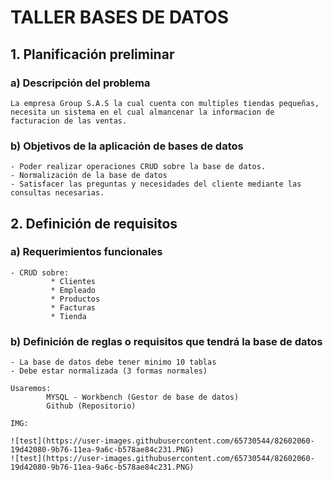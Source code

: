 # TALLER BASES DE DATOS

## 1. Planificación preliminar

### a) Descripción del problema
```
La empresa Group S.A.S la cual cuenta con multiples tiendas pequeñas, necesita un sistema en el cual almancenar la informacion de facturacion de las ventas.
```
### b) Objetivos de la aplicación  de bases de datos
```
- Poder realizar operaciones CRUD sobre la base de datos.
- Normalización de la base de datos
- Satisfacer las preguntas y necesidades del cliente mediante las consultas necesarias.
```
## 2. Definición de requisitos

### a) Requerimientos funcionales
```
- CRUD sobre:
	     * Clientes
	     * Empleado
	     * Productos
	     * Facturas
	     * Tienda

```
### b) Definición de reglas o requisitos que tendrá la base de datos
```
- La base de datos debe tener minimo 10 tablas
- Debe estar normalizada (3 formas normales)

Usaremos: 
		MYSQL - Workbench (Gestor de base de datos)
		Github (Repositorio)

IMG:

![test](https://user-images.githubusercontent.com/65730544/82602060-19d42080-9b76-11ea-9a6c-b578ae84c231.PNG)
![test](https://user-images.githubusercontent.com/65730544/82602060-19d42080-9b76-11ea-9a6c-b578ae84c231.PNG)

